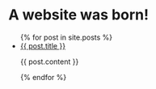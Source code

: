 <html>
<h1>A website was born!</h1>


<ul>
  {% for post in site.posts %}
    <li>
      <a href="{{ post.url }}">{{ post.title }}</a>
      <p>{{ post.content }}</p>
    </li>
  {% endfor %}
</ul>

</html>

